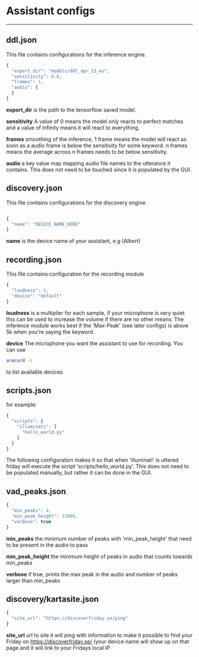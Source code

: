# Assistant configs
---

## ddl.json

This file contains configurations for the inference engine.

```javascript
{
  "export_dir": "models/ddl_apr_13_eu",
  "sensitivity": 0.6,
  "frames": 1,
  "audio": {
  }
}
```

**export_dir** is the path to the tensorflow saved model.

**sensitivity** A value of 0 means the model only reacts to perfect matches and a value of infinity means it will react to everything.

**frames** smoothing of the inference, 1 frame means the model will react as soon as a audio frame is below the sensitivity for some keyword. n frames means the average across n frames needs to be below sensitivity.

**audio** a key value map mapping audio file names to the utterance it contains. This does not need to be touched since it is populated by the GUI.


## discovery.json

This file contains configurations for the discovery engine

```javascript

{
  "name": "DEVICE_NAME_HERE"
}
```

**name** is the device name of your assistant, e.g (Albert)

## recording.json

This file contains configuration for the recording module

```javascript
{
  "loudness": 1,
  "device": "default"
}
```

**loudness** is a multiplier for each sample, if your microphone is very quiet this can be used to increase the volume if there are no other means. The inference module works best if the 'Max-Peak' (see later configs) is above 5k when you're saying the keyword.

**device** The microphone you want the assistant to use for recording. You can use 
```bash
arecord -L
```

to list available devices

## scripts.json

for example:

```javascript
{
  "scripts": {
    "illuminati": [
      "hello_world.py"
    ]
  }
}

```

The following configuration makes it so that when 'illuminati' is uttered friday will execute the script 'scripts/hello_world.py'. This does not need to be populated manually, but rather it can be done in the GUI.


## vad_peaks.json

```javascript
{
  "min_peaks": 4,
  "min_peak_height": 13000,
  "verbose": true
}
```

**min_peaks** the minimum number of peaks with 'min_peak_height' that need to be present in the audio to pass

**min_peak_height** the minimum height of peaks in audio that counts towards min_peaks

**verbose** if true, prints the max peak in the audio and number of peaks larger than min_peaks


## discovery/kartasite.json


```javascript
{
  "site_url": "https://discoverfriday.se/ping"
}
```


**site_url** url to site it will ping with information to make it possible to find your Friday on https://discoverfriday.se/ (your device name will show up on that page and it will link to your Fridays local IP.


